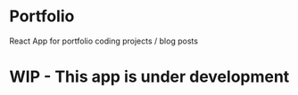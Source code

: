 # Portfolio

React App for portfolio coding projects / blog posts

# WIP - This app is under development